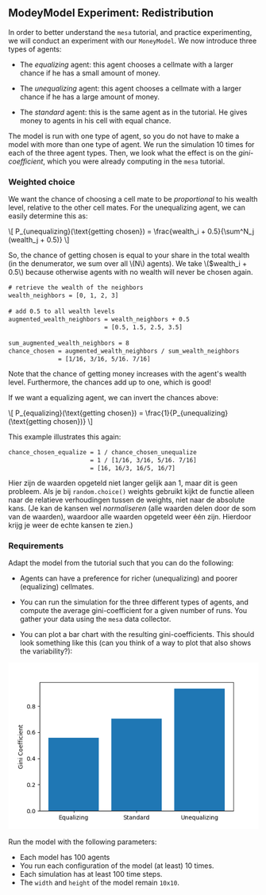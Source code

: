 ## ModeyModel Experiment: Redistribution

In order to better understand the `mesa` tutorial, and practice experimenting, we will conduct an experiment with our `MoneyModel`. We now introduce three types of agents:

- The *equalizing* agent: this agent chooses a cellmate with a larger chance if he has a small amount of money.

- The *unequalizing* agent: this agent chooses a cellmate with a larger chance if he has a large amount of money.

- The *standard* agent: this is the same agent as in the tutorial. He gives money to agents in his cell with equal chance.

The model is run with one type of agent, so you do not have to make a model with more than one type of agent. We run the simulation 10 times for each of the three agent types. Then, we look what the effect is on the *gini-coefficient*, which you were already computing in the `mesa` tutorial.


### Weighted choice

We want the chance of choosing a cell mate to be *proportional* to his  wealth level, relative to the other cell mates. For the unequalizing agent, we can easily determine this as:

\\[
    P_{unequalizing}(\text{getting chosen}) = \frac{wealth_i + 0.5}{\sum^N_j (wealth_j + 0.5)}
\\]

So, the chance of getting chosen is equal to your share in the total wealth (in the denumerator, we sum over all \\(N\\) agents). We take \\($wealth_i + 0.5\\) because otherwise agents with no wealth will never be chosen again.

    # retrieve the wealth of the neighbors
    wealth_neighbors = [0, 1, 2, 3]

    # add 0.5 to all wealth levels
    augmented_wealth_neighbors = wealth_neighbors + 0.5
                               = [0.5, 1.5, 2.5, 3.5]

    sum_augmented_wealth_neighbors = 8
    chance_chosen = augmented_wealth_neighbors / sum_wealth_neighbors
                  = [1/16, 3/16, 5/16. 7/16]


Note that the chance of getting money increases with the agent's wealth level. Furthermore, the chances add up to one, which is good!

If we want a equalizing agent, we can invert the chances above:

\\[
    P_{equalizing}(\text{getting chosen}) = \frac{1}{P_{unequalizing}(\text{getting chosen})}
\\]

This example illustrates this again:

    chance_chosen_equalize = 1 / chance_chosen_unequalize
                           = 1 / [1/16, 3/16, 5/16. 7/16]
                           = [16, 16/3, 16/5, 16/7]

Hier zijn de waarden opgeteld niet langer gelijk aan $1$, maar dit is geen probleem. Als je bij `random.choice()` weights gebruikt kijkt de functie alleen naar de relatieve verhoudingen tussen de weights, niet naar de absolute kans. (Je kan de kansen wel *normaliseren* (alle waarden delen door de som van de waarden), waardoor alle waarden opgeteld weer één zijn. Hierdoor krijg je weer de echte kansen te zien.)


### Requirements

Adapt the model from the tutorial such that you can do the following:

- Agents can have a preference for richer (unequalizing) and poorer (equalizing) cellmates.

- You can run the simulation for the three different types of agents, and compute the average gini-coefficient for a given number of runs. You gather your data using the `mesa` data collector.

- You can plot a bar chart with the resulting gini-coefficients. This should look something like this (can you think of a way to plot that also shows the variability?):

![barchart_redist](gini_bars_redist.png)


Run the model with the following parameters:

- Each model has 100 agents
- You run each configuration of the model (at least) 10 times.
- Each simulation has at least 100 time steps.
- The `width` and `height` of the model remain `10x10`.